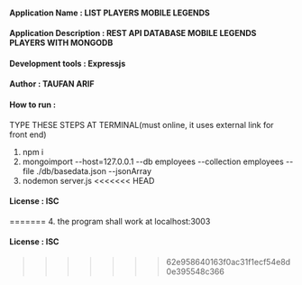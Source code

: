 #### Application Name : LIST PLAYERS MOBILE LEGENDS
    
#### Application Description : REST API DATABASE MOBILE LEGENDS PLAYERS WITH MONGODB
#### Development tools : Expressjs
#### Author : TAUFAN ARIF
#### How to run :
TYPE THESE STEPS AT TERMINAL(must online, it uses external link for front end)
1. npm i
2. mongoimport --host=127.0.0.1 --db employees --collection employees --file ./db/basedata.json --jsonArray
3. nodemon server.js
<<<<<<< HEAD
#### License : ISC
=======
4. the program shall work at localhost:3003
#### License : ISC
>>>>>>> 62e958640163f0ac31f1ecf54e8d0e395548c366
